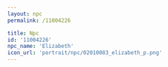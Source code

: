 ```yaml
---
layout: npc
permalink: /11004226

title: Npc
id: '11004226'
npc_name: 'Elizabeth'
icon_url: 'portrait/npc/02010083_elizabeth_p.png'
---
```


